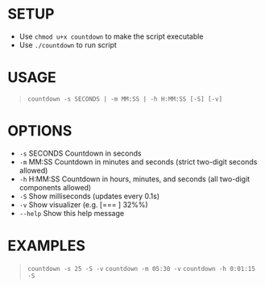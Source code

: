 # SETUP
* Use `chmod u+x countdown` to make the script executable
* Use `./countdown` to run script
# USAGE
>  `countdown -s SECONDS | -m MM:SS | -h H:MM:SS [-S] [-v]`
# OPTIONS
-  `-s` SECONDS       Countdown in seconds
-  `-m` MM:SS         Countdown in minutes and seconds (strict two-digit seconds allowed)
-  `-h` H:MM:SS       Countdown in hours, minutes, and seconds (all two-digit components allowed)
-  `-S`               Show milliseconds (updates every 0.1s)
-  `-v`               Show visualizer (e.g. [===     ] 32%%)
-  `--help`           Show this help message
# EXAMPLES
>  `countdown -s 25 -S -v`
>  `countdown -m 05:30 -v`
>  `countdown -h 0:01:15 -S`
